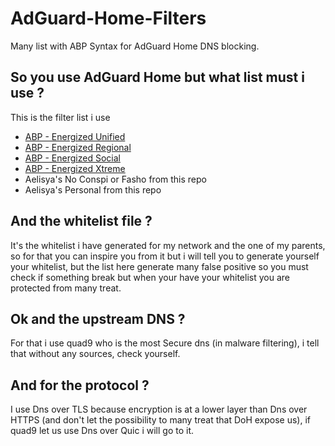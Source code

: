 # AdGuard-Home-Filters
Many list with ABP Syntax for AdGuard Home DNS blocking.

## So you use AdGuard Home but what list must i use ?
This is the filter list i use
- [ABP - Energized Unified](https://block.energized.pro/unified/formats/filter)
- [ABP - Energized Regional](https://block.energized.pro/extensions/regional/formats/filter)
- [ABP - Energized Social](https://block.energized.pro/extensions/social/formats/filter)
- [ABP - Energized Xtreme](https://block.energized.pro/extensions/xtreme/formats/filter)
- Aelisya's No Conspi or Fasho from this repo
- Aelisya's Personal from this repo

## And the whitelist file ?
It's the whitelist i have generated for my network and the one of my parents, so for that you can inspire you from it but i will tell you to generate yourself your whitelist, but the list here generate many false positive so you must check if something break but when your have your whitelist you are protected from many treat.

## Ok and the upstream DNS ?
For that i use quad9 who is the most Secure dns (in malware filtering), i tell that without any sources, check yourself.

## And for the protocol ?
I use Dns over TLS because encryption is at a lower layer than Dns over HTTPS (and don't let the possibility to many treat that DoH expose us), if quad9 let us use Dns over Quic i will go to it.
